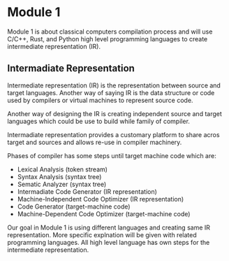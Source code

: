 # Module 1

Module 1 is about classical computers compilation process and will use C/C++, Rust, and Python high level programming languages to create intermediate representation (IR).

## Intermadiate Representation

Intermediate representation (IR) is the representation between source and target languages. Another way of saying IR is the data structure or code used by compilers or virtual machines to represent source code.

Another way of designing the IR is creating independent source and target languages which could be use to build while family of compiler.

Intermadiate representation provides a customary platform to share acros target and sources and allows re-use in compiler machinery.

Phases of compiler has some steps until target machine code which are:

+ Lexical Analysis (token stream)
+ Syntax Analysis (syntax tree)
+ Sematic Analyzer (syntax tree)
+ Intermadiate Code Generator (IR representation)
+ Machine-Independent Code Optimizer (IR representation)
+ Code Generator (target-machine code)
+ Machine-Dependent Code Optimizer (target-machine code)

Our goal in Module 1 is using different languages and creating same IR representation. More specific explnation will be given with related programming languages. All high level language has own steps for the intermediate representation.
